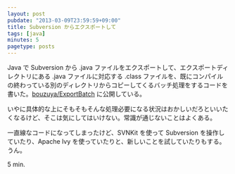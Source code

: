 ```yaml
---
layout: post
pubdate: "2013-03-09T23:59:59+09:00"
title: Subversion からエクスポートして
tags: [java]
minutes: 5
pagetype: posts
---
```

Java で Subversion から .java ファイルをエクスポートして、エクスポートディレクトリにある .java ファイルに対応する .class ファイルを、既にコンパイルの終わっている別のディレクトリからコピーしてくるバッチ処理をするコードを書いた。[bouzuya/ExportBatch][bouzuya/ExportBatch] に公開している。

いやに具体的な上にそもそもそんな処理必要になる状況はおかしいだろといいたくなるけど、そこは気にしてはいけない。常識が通じないことはよくある。

一直線なコードになってしまったけど、SVNKit を使って Subversion を操作していたり、Apache Ivy を使っていたりと、新しいことを試していたりもする。うん。

5 min.

[bouzuya/ExportBatch]: https://github.com/bouzuya/ExportBatch
